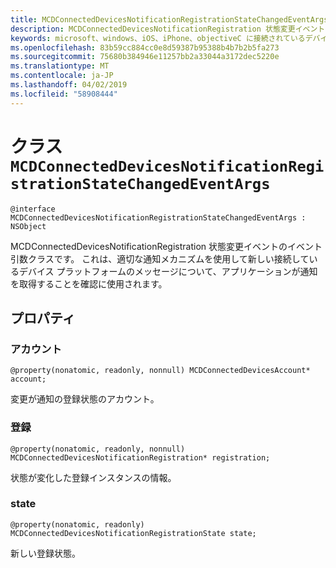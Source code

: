 ```yaml
---
title: MCDConnectedDevicesNotificationRegistrationStateChangedEventArgs
description: MCDConnectedDevicesNotificationRegistration 状態変更イベントのイベント引数クラスです。
keywords: microsoft、windows、iOS、iPhone、objectiveC に接続されているデバイス、プロジェクトのローマ
ms.openlocfilehash: 83b59cc884cc0e8d59387b95388b4b7b2b5fa273
ms.sourcegitcommit: 75680b384946e11257bb2a33044a3172dec5220e
ms.translationtype: MT
ms.contentlocale: ja-JP
ms.lasthandoff: 04/02/2019
ms.locfileid: "58908444"
---
```

# <a name="class-mcdconnecteddevicesnotificationregistrationstatechangedeventargs"></a>クラス `MCDConnectedDevicesNotificationRegistrationStateChangedEventArgs` 

```
@interface MCDConnectedDevicesNotificationRegistrationStateChangedEventArgs : NSObject
```  
MCDConnectedDevicesNotificationRegistration 状態変更イベントのイベント引数クラスです。 これは、適切な通知メカニズムを使用して新しい接続しているデバイス プラットフォームのメッセージについて、アプリケーションが通知を取得することを確認に使用されます。

## <a name="properties"></a>プロパティ

### <a name="account"></a>アカウント
`@property(nonatomic, readonly, nonnull) MCDConnectedDevicesAccount* account;`

変更が通知の登録状態のアカウント。

### <a name="registration"></a>登録
`@property(nonatomic, readonly, nonnull) MCDConnectedDevicesNotificationRegistration* registration;`

状態が変化した登録インスタンスの情報。

### <a name="state"></a>state
`@property(nonatomic, readonly) MCDConnectedDevicesNotificationRegistrationState state;`

新しい登録状態。